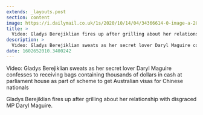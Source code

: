 ```yaml
--- 
extends: _layouts.post 
section: content 
image: https://i.dailymail.co.uk/1s/2020/10/14/04/34366614-0-image-a-20_1602644659079.jpg 
title: > 
  Video: Gladys Berejiklian fires up after grilling about her relationship 
description: > 
  Video: Gladys Berejiklian sweats as her secret lover Daryl Maguire confesses to receiving bags containing thousands of dollars in cash at parliament house as part of scheme to get Australian visas for Chinese nationalsGladys Berejiklian fires up after grilling about her relationship with disgraced MP Daryl Maguire. 
date: 1602652010.3400242 
--- 
```

Video: Gladys Berejiklian sweats as her secret lover Daryl Maguire confesses to receiving bags containing thousands of dollars in cash at parliament house as part of scheme to get Australian visas for Chinese nationals

Gladys Berejiklian fires up after grilling about her relationship with disgraced MP Daryl Maguire.